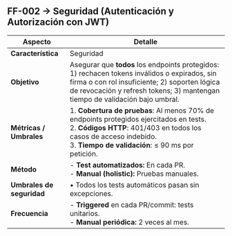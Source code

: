 
## FF-002 ->  Seguridad (Autenticación y Autorización con JWT)
| Aspecto                   | Detalle                                                                                                                                                                                                                                                                                                                                                                                             |
| ------------------------- | --------------------------------------------------------------------------------------------------------------------------------------------------------------------------------------------------------------------------------------------------------------------------------------------------------------------------------------------------------------------------------------------------- |
| **Característica**        | Seguridad                                                                                                                                                                                                                                                                                                                    |
| **Objetivo**              | Asegurar que **todos** los endpoints protegidos: 1) rechacen tokens inválidos o expirados, sin firma o con rol insuficiente; 2) soporten lógica de revocación y refresh tokens; 3) mantengan tiempo de validación bajo umbral.                                                                                                                                                                       |
| **Métricas / Umbrales**   | 1. **Cobertura de pruebas**:  Al menos 70% de endpoints protegidos ejercitados en tests.  <br>2. **Códigos HTTP**: 401/403 en todos los casos de acceso indebido.  <br>3. **Tiempo de validación**: ≤ 90 ms por petición.                                                                                                                            |
| **Método**                | - **Test automatizados:** En cada PR. <br>- **Manual (holistic):** Pruebas manuales. |
| **Umbrales de seguridad** | • Todos los tests automáticos pasan sin excepciones.                                                                                                                                                                                     |
| **Frecuencia**            | - **Triggered** en cada PR/commit: tests unitarios.  <br>- **Manual periódica:** 2 veces al mes.                                                                                                                                                                                  |

